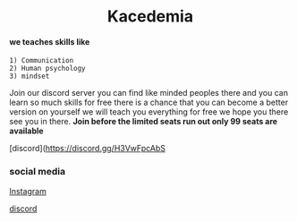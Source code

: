 <div align="center">
<h1>Kacedemia</h1>
</div>



#### we teaches skills like 

    1) Communication 
    2) Human psychology 
    3) mindset 


Join our discord server you can find like minded peoples there and you can learn so much skills for free there is a chance that you can become a better version on yourself we will teach you everything for free we hope you there see you in there. **Join before the limited seats run out only 99 seats are available**

[discord](https://discord.gg/H3VwFpcAbS






### social media
    
[Instagram](https://www.instagram.com/k_acedemia?igsh=bXQ5eGs5c3l5ancw)

[discord](https://discord.gg/H3VwFpcAbS)
